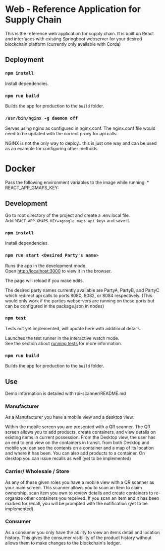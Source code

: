 # Web - Reference Application for Supply Chain

This is the reference web application for supply chain. It is built on React and interfaces with
existing Springboot webserver for your desired blockchain platform (currently only available with Corda)

## Deployment

### `npm install`

Install dependencies.

### `npm run build`

Builds the app for production to the `build` folder.

### `/usr/bin/nginx -g daemon off`

Serves using nginx as configured in nginx.conf. The nginx.conf file would need to be updated with the correct proxy for api calls.

NGINX is not the only way to deploy.. this is just one way and can be used as an example for configuring other methods

# Docker
Pass the following environment variables to the image while running:
     * REACT_APP_GMAPS_KEY: <your Google Maps API Key>

## Development

Go to root directory of the project and create a .env.local file.  
Add `REACT_APP_GMAPS_KEY=<google maps api key>` and save it.  

### `npm install`

Install dependencies.

### `npm run start <Desired Party's name>`

Runs the app in the development mode.<br>
Open [http://localhost:3000](http://localhost:3000) to view it in the browser.

The page will reload if you make edits.

The desired party names currently available are PartyA, PartyB, and PartyC which redirect api calls to ports 8080, 8082, or 8084 respectively. (This would only work if the parties webservers are running on those ports but can be configured in the package.json in nodes)

### `npm test`

Tests not yet implemented, will update here with additional details.

Launches the test runner in the interactive watch mode.<br>
See the section about [running tests](https://facebook.github.io/create-react-app/docs/running-tests) for more information.

### `npm run build`

Builds the app for production to the `build` folder.

## Use
Demo information is detailed with rpi-scanner/README.md
### Manufacturer

As a Manufacturer you have a mobile view and a desktop view.

Within the mobile screen you are presented with a QR scanner. The QR screen allows you to add products, create containers, and view details on existing items in current possession.
From the Desktop view, the user has an end to end view on the containers in transit. from both Desktop and mobile you can see the contents on a container and a map of its location and where it has been. You can also add products to a container. On desktop you can issue recalls as well (yet to be implemented)

### Carrier/ Wholesale / Store

As any of these given roles you have a mobile view with a QR scanner as your main screen. This scanner allows you to scan an item to claim ownership, scan item you own to review details and create containers to re-organize other containers you received. If you scan an item and it has been marked for recall, you will be prompted with the notification (yet to be implemented).

### Consumer

As a consumer you only have the ability to view an items detail and location history. This gives the consumer visibility of the product history without allows them to make changes to the blockchain's ledger.
